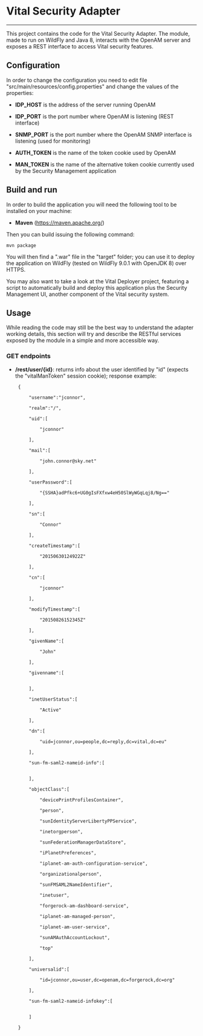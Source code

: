 # Vital Security Adapter

---

This project contains the code for the Vital Security Adapter. The module, made
to run on WildFly and Java 8, interacts with the OpenAM server and exposes a
REST interface to access Vital security features.

## Configuration

In order to change the configuration you need to edit file
"src/main/resources/config.properties" and change the values of the properties:

 * **IDP_HOST** is the address of the server running OpenAM

 * **IDP_PORT** is the port number where OpenAM is listening (REST interface)

 * **SNMP_PORT** is the port number where the OpenAM SNMP interface is listening
   (used for monitoring)

 * **AUTH_TOKEN** is the name of the token cookie used by OpenAM

 * **MAN_TOKEN** is the name of the alternative token cookie currently used by
   the Security Management application

## Build and run

In order to build the application you will need the following tool to be
installed on your machine:

 * **Maven** (https://maven.apache.org/)

Then you can build issuing the following command:

```
mvn package
```

You will then find a ".war" file in the "target" folder; you can use it to
deploy the application on WildFly (tested on WildFly 9.0.1 with OpenJDK 8) over
HTTPS.

You may also want to take a look at the Vital Deployer project, featuring a
script to automatically build and deploy this application plus the Security
Management UI, another component of the Vital security system.

## Usage

While reading the code may still be the best way to understand the adapter
working details, this section will try and describe the RESTful services exposed
by the module in a simple and more accessible way.

### GET endpoints

 * **/rest/user/{id}**: returns info about the user identified by "id" (expects the
   "vitalManToken" session cookie); response example:

   ```
    {

        "username":"jconnor",

        "realm":"/",

        "uid":[

            "jconnor"

        ],

        "mail":[

            "john.connor@sky.net"

        ],

        "userPassword":[

            "{SSHA}adPfkc6+UG0gIsFXfxw4eH50SlWyWGqLqj8/Ng=="

        ],

        "sn":[

            "Connor"

        ],

        "createTimestamp":[

            "20150630124922Z"

        ],

        "cn":[

            "jconnor"

        ],

        "modifyTimestamp":[

            "20150826152345Z"

        ],

        "givenName":[

            "John"

        ],

        "givenname":[


        ],

        "inetUserStatus":[

            "Active"

        ],

        "dn":[

            "uid=jconnor,ou=people,dc=reply,dc=vital,dc=eu"

        ],

        "sun-fm-saml2-nameid-info":[


        ],

        "objectClass":[

            "devicePrintProfilesContainer",

            "person",

            "sunIdentityServerLibertyPPService",

            "inetorgperson",

            "sunFederationManagerDataStore",

            "iPlanetPreferences",

            "iplanet-am-auth-configuration-service",

            "organizationalperson",

            "sunFMSAML2NameIdentifier",

            "inetuser",

            "forgerock-am-dashboard-service",

            "iplanet-am-managed-person",

            "iplanet-am-user-service",

            "sunAMAuthAccountLockout",

            "top"

        ],

        "universalid":[

            "id=jconnor,ou=user,dc=openam,dc=forgerock,dc=org"

        ],

        "sun-fm-saml2-nameid-infokey":[


        ]

    }
   ```

